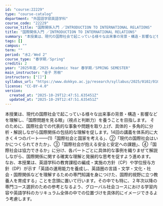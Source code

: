 ```yaml
---
id: "course:22229"
type: "course-catalog"
department: "外国語学部英語学科"
course_code: "22229"
course_title: "国際関係入門 ／INTRODUCTION TO INTERNATIONAL RELATIONS"
title: "国際関係入門 ／INTRODUCTION TO INTERNATIONAL RELATIONS"
summary: "本授業は、現代の国際社会で起こっている様々な出来事の背景・構造・影響などを理解し、｢国際問題を見る眼｣（視点と判断力）を養うことを目指します。 そのために、国際社会での代表的な事象や問題を取り上げ、具体的・多角的に分析・解説しながら国際関係…"
tags: []
campus: ""
term: ""
period: "水2／Wed 2"
course_type: "春学期／Spring"
credits: 2
year: "2025年度／2025 Academic Year 春学期／SPRING SEMESTER"
main_instructor: "金子 芳樹"
instructors: ["[]"]
syllabus_url: "https://www.dokkyo.ac.jp/research/syllabus/2025/0102/0102_22229_ja_JP.html"
license: "CC-BY-4.0"
version:
  created_at: "2025-10-29T12:47:51.635451Z"
  updated_at: "2025-10-29T12:47:51.635451Z"
---
```

本授業は、現代の国際社会で起こっている様々な出来事の背景・構造・影響などを理解し、｢国際問題を見る眼｣（視点と判断力）を養うことを目指します。 そのために、国際社会での代表的な事象や問題を取り上げ、具体的・多角的に分析・解説しながら国際関係の包括的な理解を促します。14回の講義を体系的に大きく４つのパート——(1)「国際社会と国家を考える」、②「現代の国際社会はいかにつくられてきたか」、③「国際社会が抱える安全と安定への課題」、④「国際社会は協力できるか」に分け、各パートごとに具体的な事例を織りまぜて解説しながら、国際関係に関する確実な理解と発展的な思考を促すよう進めます。 なお、本授業は、英語学科の教育課程の編成・実施の方針（CP）や学位授与方針（DP）が示す「英語の運用能力を養成し、英語圏の言語・文学・文化・社会・国際関係などを理解するための専門知識を身につけた、国際的視野に立つ教養人を育成する」ことを念頭に置いて行います。その中でも特に、２年次以降の専門コース選択のための参考となるよう、グローバル社会コースにおける学習内容や英語学科のカリキュラム全体の中での位置づけを具体的にイメージできるよう考慮します。

